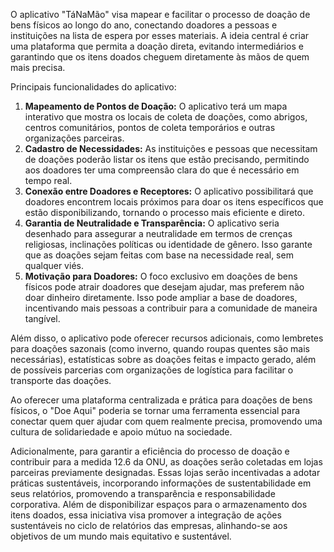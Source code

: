 O aplicativo "TáNaMão" visa mapear e facilitar o processo de doação de bens físicos ao longo do ano, conectando doadores a pessoas e instituições na lista de espera por esses materiais. A ideia central é criar uma plataforma que permita a doação direta, evitando intermediários e garantindo que os itens doados cheguem diretamente às mãos de quem mais precisa.

Principais funcionalidades do aplicativo:

1. **Mapeamento de Pontos de Doação:** O aplicativo terá um mapa interativo que mostra os locais de coleta de doações, como abrigos, centros comunitários, pontos de coleta temporários e outras organizações parceiras.
2. **Cadastro de Necessidades:** As instituições e pessoas que necessitam de doações poderão listar os itens que estão precisando, permitindo aos doadores ter uma compreensão clara do que é necessário em tempo real.
3. **Conexão entre Doadores e Receptores:** O aplicativo possibilitará que doadores encontrem locais próximos para doar os itens específicos que estão disponibilizando, tornando o processo mais eficiente e direto.
4. **Garantia de Neutralidade e Transparência:** O aplicativo seria desenhado para assegurar a neutralidade em termos de crenças religiosas, inclinações políticas ou identidade de gênero. Isso garante que as doações sejam feitas com base na necessidade real, sem qualquer viés.
5. **Motivação para Doadores:** O foco exclusivo em doações de bens físicos pode atrair doadores que desejam ajudar, mas preferem não doar dinheiro diretamente. Isso pode ampliar a base de doadores, incentivando mais pessoas a contribuir para a comunidade de maneira tangível.

Além disso, o aplicativo pode oferecer recursos adicionais, como lembretes para doações sazonais (como inverno, quando roupas quentes são mais necessárias), estatísticas sobre as doações feitas e impacto gerado, além de possíveis parcerias com organizações de logística para facilitar o transporte das doações.

Ao oferecer uma plataforma centralizada e prática para doações de bens físicos, o "Doe Aqui" poderia se tornar uma ferramenta essencial para conectar quem quer ajudar com quem realmente precisa, promovendo uma cultura de solidariedade e apoio mútuo na sociedade.

Adicionalmente, para garantir a eficiência do processo de doação e contribuir para a medida 12.6 da ONU, as doações serão coletadas em lojas parceiras previamente designadas. Essas lojas serão incentivadas a adotar práticas sustentáveis, incorporando informações de sustentabilidade em seus relatórios, promovendo a transparência e responsabilidade corporativa. Além de disponibilizar espaços para o armazenamento dos itens doados, essa iniciativa visa promover a integração de ações sustentáveis no ciclo de relatórios das empresas, alinhando-se aos objetivos de um mundo mais equitativo e sustentável.
